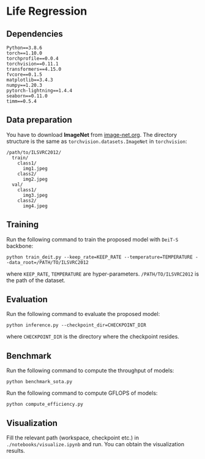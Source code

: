 # Life Regression

## Dependencies

```
Python==3.8.6
torch==1.10.0
torchprofile==0.0.4
torchvision==0.11.1
transformers==4.15.0
fvcore==0.1.5
matplotlib==3.4.3
numpy==1.20.3
pytorch-lightning==1.4.4
seaborn==0.11.0
timm==0.5.4
```

## Data preparation

You have to download **ImageNet** from [image-net.org](http://image-net.org/). The directory structure is the same as `torchvision.datasets.ImageNet` in `torchvision`:

```
/path/to/ILSVRC2012/
  train/
    class1/
      img1.jpeg
    class2/
      img2.jpeg
  val/
    class1/
      img3.jpeg
    class2/
      img4.jpeg
```

## Training

Run the following command to train the proposed model with `DeiT-S` backbone:

```
python train_deit.py --keep_rate=KEEP_RATE --temperature=TEMPERATURE --data_root=/PATH/TO/ILSVRC2012
```

where `KEEP_RATE`, `TEMPERATURE` are hyper-parameters. `/PATH/TO/ILSVRC2012` is the path of the dataset.

## Evaluation

Run the following command to evaluate the proposed model:

```
python inference.py --checkpoint_dir=CHECKPOINT_DIR
```

where `CHECKPOINT_DIR` is the directory where the checkpoint resides.

## Benchmark

Run the following command to compute the throughput of models:

```
python benchmark_sota.py
```

Run the following command to compute GFLOPS of models:

```
python compute_efficiency.py
```

## Visualization

Fill the relevant path (workspace, checkpoint etc.) in `./notebooks/visualize.ipynb` and run. You can obtain the visualization results.

